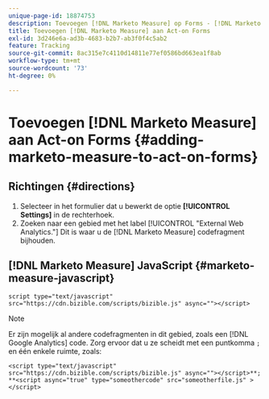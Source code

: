 ```yaml
---
unique-page-id: 18874753
description: Toevoegen [!DNL Marketo Measure] op Forms - [!DNL Marketo Measure] - Productdocumentatie
title: Toevoegen [!DNL Marketo Measure] aan Act-on Forms
exl-id: 3d246e6a-ad3b-4683-b2b7-ab3f0f4c5ab2
feature: Tracking
source-git-commit: 8ac315e7c4110d14811e77ef0586bd663ea1f8ab
workflow-type: tm+mt
source-wordcount: '73'
ht-degree: 0%

---
```


# Toevoegen [!DNL Marketo Measure] aan Act-on Forms {#adding-marketo-measure-to-act-on-forms}

## Richtingen {#directions}

1. Selecteer in het formulier dat u bewerkt de optie **[!UICONTROL Settings]** in de rechterhoek.
1. Zoeken naar een gebied met het label [!UICONTROL "External Web Analytics."] Dit is waar u de [!DNL Marketo Measure] codefragment bijhouden.

## [!DNL Marketo Measure] JavaScript {#marketo-measure-javascript}

`script type="text/javascript" src="https://cdn.bizible.com/scripts/bizible.js" async=""></script>`

>[!NOTE]
>
>Er zijn mogelijk al andere codefragmenten in dit gebied, zoals een [!DNL Google Analytics] code. Zorg ervoor dat u ze scheidt met een puntkomma `;` en één enkele ruimte, zoals:
>
>`<script type="text/javascript" src="https://cdn.bizible.com/scripts/bizible.js" async=""></script>**; **<script async="true" type="someothercode" src="someotherfile.js" ></script>`

